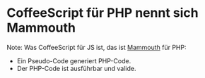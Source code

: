 # CoffeeScript für PHP nennt sich Mammouth

Note: Was CoffeeScript für JS ist, das ist [Mammouth](http://mammouth.wamalaka.com/) für PHP:


- Ein Pseudo-Code generiert PHP-Code.
- Der PHP-Code ist ausführbar und valide.
